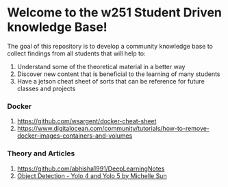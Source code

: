 # Welcome to the w251 Student Driven knowledge Base!

The goal of this repository is to develop a community knowledge base to collect findings from all students that will help to:

1. Understand some of the theoretical material in a better way
2. Discover new content that is beneficial to the learning of many students
3. Have a jetson cheat sheet of sorts that can be reference for future classes and projects

### Docker

1. https://github.com/wsargent/docker-cheat-sheet
2. https://www.digitalocean.com/community/tutorials/how-to-remove-docker-images-containers-and-volumes

### Theory and Articles

1. https://github.com/abhisha1991/DeepLearningNotes
2. [Object Detection - Yolo 4 and Yolo 5 by Michelle Sun](https://docs.google.com/presentation/d/1IxwwGpDFQEfoXYQtBezeavBAeqoPWyAvPrFoIwPvKEc/edit#slide=id.p)

